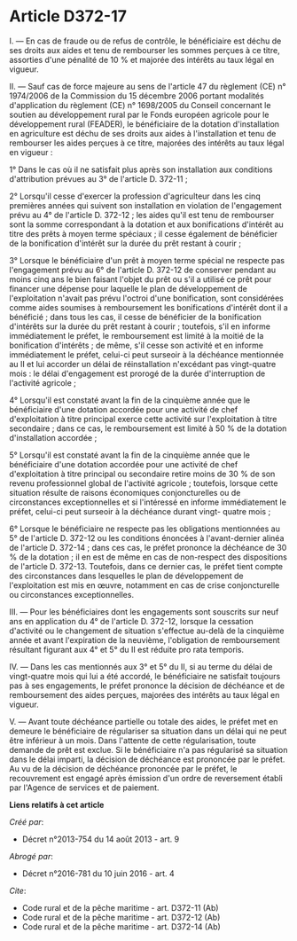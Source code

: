 # Article D372-17

I. ― En cas de fraude ou de refus de contrôle, le bénéficiaire est déchu de ses droits aux aides et tenu de rembourser les
sommes perçues à ce titre, assorties d'une pénalité de 10 % et majorée des intérêts au taux légal en vigueur. 

II. ― Sauf cas de force majeure au sens de l'article 47 du règlement (CE) n° 1974/2006 de la Commission du 15 décembre 2006
portant modalités d'application du règlement (CE) n° 1698/2005 du Conseil concernant le soutien au développement rural par le
Fonds européen agricole pour le développement rural (FEADER), le bénéficiaire de la dotation d'installation en agriculture
est déchu de ses droits aux aides à l'installation et tenu de rembourser les aides perçues à ce titre, majorées des intérêts
au taux légal en vigueur : 

1° Dans le cas où il ne satisfait plus après son installation aux conditions d'attribution prévues au 3° de l'article D.
372-11 ; 

2° Lorsqu'il cesse d'exercer la profession d'agriculteur dans les cinq premières années qui suivent son installation en
violation de l'engagement prévu au 4° de l'article D. 372-12 ; les aides qu'il est tenu de rembourser sont la somme
correspondant à la dotation et aux bonifications d'intérêt au titre des prêts à moyen terme spéciaux ; il cesse également de
bénéficier de la bonification d'intérêt sur la durée du prêt restant à courir ; 

3° Lorsque le bénéficiaire d'un prêt à moyen terme spécial ne respecte pas l'engagement prévu au 6° de l'article D. 372-12 de
conserver pendant au moins cinq ans le bien faisant l'objet du prêt ou s'il a utilisé ce prêt pour financer une dépense pour
laquelle le plan de développement de l'exploitation n'avait pas prévu l'octroi d'une bonification, sont considérées comme
aides soumises à remboursement les bonifications d'intérêt dont il a bénéficié ; dans tous les cas, il cesse de bénéficier de
la bonification d'intérêts sur la durée du prêt restant à courir ; toutefois, s'il en informe immédiatement le préfet, le
remboursement est limité à la moitié de la bonification d'intérêts ; de même, s'il cesse son activité et en informe
immédiatement le préfet, celui-ci peut surseoir à la déchéance mentionnée au II et lui accorder un délai de réinstallation
n'excédant pas vingt-quatre mois : le délai d'engagement est prorogé de la durée d'interruption de l'activité agricole ; 

4° Lorsqu'il est constaté avant la fin de la cinquième année que le bénéficiaire d'une dotation accordée pour une activité de
chef d'exploitation à titre principal exerce cette activité sur l'exploitation à titre secondaire ; dans ce cas, le
remboursement est limité à 50 % de la dotation d'installation accordée ; 

5° Lorsqu'il est constaté avant la fin de la cinquième année que le bénéficiaire d'une dotation accordée pour une activité de
chef d'exploitation à titre principal ou secondaire retire moins de 30 % de son revenu professionnel global de l'activité
agricole ; toutefois, lorsque cette situation résulte de raisons économiques conjoncturelles ou de circonstances
exceptionnelles et si l'intéressé en informe immédiatement le préfet, celui-ci peut surseoir à la déchéance durant vingt-
quatre mois ; 

6° Lorsque le bénéficiaire ne respecte pas les obligations mentionnées au 5° de l'article D. 372-12 ou les conditions
énoncées à l'avant-dernier alinéa de l'article D. 372-14 ; dans ces cas, le préfet prononce la déchéance de 30 % de la
dotation ; il en est de même en cas de non-respect des dispositions de l'article D. 372-13. Toutefois, dans ce dernier cas,
le préfet tient compte des circonstances dans lesquelles le plan de développement de l'exploitation est mis en œuvre,
notamment en cas de crise conjoncturelle ou circonstances exceptionnelles. 

III. ― Pour les bénéficiaires dont les engagements sont souscrits sur neuf ans en application du 4° de l'article D. 372-12,
lorsque la cessation d'activité ou le changement de situation s'effectue au-delà de la cinquième année et avant l'expiration
de la neuvième, l'obligation de remboursement résultant figurant aux 4° et 5° du II est réduite pro rata temporis. 

IV. ― Dans les cas mentionnés aux 3° et 5° du II, si au terme du délai de vingt-quatre mois qui lui a été accordé, le
bénéficiaire ne satisfait toujours pas à ses engagements, le préfet prononce la décision de déchéance et de remboursement des
aides perçues, majorées des intérêts au taux légal en vigueur. 

V. ― Avant toute déchéance partielle ou totale des aides, le préfet met en demeure le bénéficiaire de régulariser sa
situation dans un délai qui ne peut être inférieur à un mois. Dans l'attente de cette régularisation, toute demande de prêt
est exclue. Si le bénéficiaire n'a pas régularisé sa situation dans le délai imparti, la décision de déchéance est prononcée
par le préfet. Au vu de la décision de déchéance prononcée par le préfet, le recouvrement est engagé après émission d'un
ordre de reversement établi par l'Agence de services et de paiement.

**Liens relatifs à cet article**

_Créé par_:

  - Décret n°2013-754 du 14 août 2013 - art. 9

_Abrogé par_:

  - Décret n°2016-781 du 10 juin 2016 - art. 4

_Cite_:

  - Code rural et de la pêche maritime - art. D372-11 (Ab)
  - Code rural et de la pêche maritime - art. D372-12 (Ab)
  - Code rural et de la pêche maritime - art. D372-14 (Ab)
